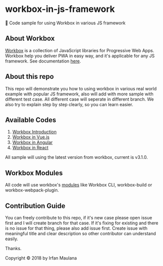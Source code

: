 # workbox-in-js-framework
🍳 Code sample for using Workbox in various JS framework

## About Workbox

[Workbox](https://github.com/GoogleChrome/workbox) is a collection of JavaScript libraries for Progressive Web Apps. Workbox help you deliver PWA in easy way, and it's applicable for any JS framework. See documentation [here](https://workboxjs.org/).

## About this repo

This repo will demonstrate you how to using workbox in various real world example with popular JS framework, also will add with more sample with different test case.
All different case will seperate in different branch.
We also try to explain step by step clearly, so you can learn easier.

## Available Codes

1. [Workbox Introduction](https://github.com/mazipan/workbox-in-js-framework/tree/workbox-intro)
1. [Workbox in Vue.js](https://github.com/mazipan/workbox-in-js-framework/tree/workbox-in-vuejs)
1. [Workbox in Angular](https://github.com/mazipan/workbox-in-js-framework/tree/workbox-in-angular)
1. [Workbox in React](https://github.com/mazipan/workbox-in-js-framework/tree/workbox-in-react)

All sample will using the latest version from workbox, current is v3.1.0.

## Workbox Modules

All code will use workbox's [modules](https://developers.google.com/web/tools/workbox/modules/) like Workbox CLI, workbox-build or workbox-webpack-plugin.

## Contribution Guide

You can freely contribute to this repo, if it's new case please open issue first and I will create branch for that case.
If it's fixing for existing and there is no issue for that thing, please also add issue first.
Create issue with meaningful title and clear description so other contributor can understand easily.

Thanks.


Copyright © 2018 by Irfan Maulana
